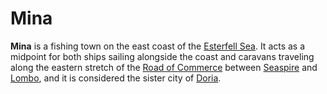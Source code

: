 # Mina

**Mina** is a fishing town on the east coast of the [Esterfell Sea](../../../ch-4-esterfell-gazetteer/lenya/esterfell-sea/esterfell-sea.md). It acts as a midpoint for both ships sailing alongside the coast and caravans traveling along the eastern stretch of the [Road of Commerce](road-of-commerce.md) between [Seaspire](seaspire.md) and [Lombo](lombo.md), and it is considered the sister city of [Doria](doria.md).
